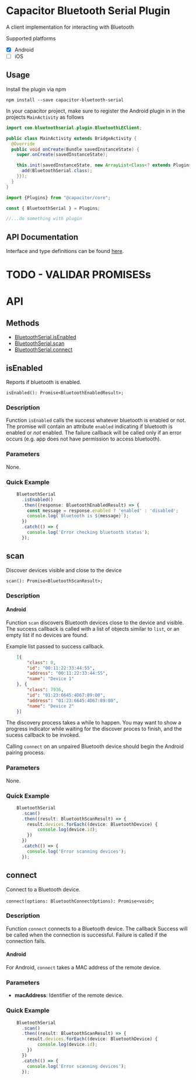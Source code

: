 # Capacitor Bluetooth Serial Plugin

A client implementation for interacting with Bluetooth

Supported platforms

- [x] Android
- [ ] iOS

## Usage

Install the plugin via npm
```
npm install --save capacitor-bluetooth-serial
```

In your capacitor project, make sure to register the Android plugin in
in the projects `MainActivity` as follows

```java
import com.bluetoothserial.plugin.BluetoothLEClient;

public class MainActivity extends BridgeActivity {
  @Override
  public void onCreate(Bundle savedInstanceState) {
    super.onCreate(savedInstanceState);

    this.init(savedInstanceState, new ArrayList<Class<? extends Plugin>>() {{
      add(BluetoothSerial.class);
    }});
  }
}
```



```typescript
import {Plugins} from "@capacitor/core";

const { BluetoothSerial } = Plugins;

//...do something with plugin

```

## API Documentation

Interface and type definitions can be found [here](./src/definitions.ts).

# TODO - VALIDAR PROMISESs

# API

## Methods

- [BluetoothSerial.isEnabled](#isenabled)
- [BluetoothSerial.scan](#scan)
- [BluetoothSerial.connect](#connect)

## isEnabled

Reports if bluetooth is enabled.

  `isEnabled(): Promise<BluetoothEnabledResult>;`

### Description

Function `isEnabled` calls the success whatever bluetooth is enabled or not. The promise will contain an attribute `enabled` indicating if bluetooth is enabled or *not* enabled. The failure callback will be called only if an error occurs (e.g. app does not have permission to access bluetooth).

### Parameters

None.

### Quick Example

```typescript
    BluetoothSerial
      .isEnabled()
      .then((response: BluetoothEnabledResult) => {
        const message = response.enabled ? 'enabled' : 'disabled';
        console.log(`Bluetooth is ${message}`);
      })
      .catch(() => {
        console.log('Error checking bluetooth status');
      });
```

## scan

Discover devices visible and close to the device

  `scan(): Promise<BluetoothScanResult>;`

### Description

#### Android

Function `scan` discovers Bluetooth devices close to the device and visible. The success callback is called with a list of objects similar to `list`, or an empty list if no devices are found.

Example list passed to success callback.

```json
    [{
        "class": 0,
        "id": "00:11:22:33:44:55",
        "address": "00:11:22:33:44:55",
        "name": "Device 1"
    }, {
        "class": 7936,
        "id": "01:23:6645:4D67:89:00",
        "address": "01:23:6645:4D67:89:00",
        "name": "Device 2"
    }]
```

The discovery process takes a while to happen.
You may want to show a progress indicator while waiting for the discover proces to finish, and the sucess callback to be invoked.

Calling `connect` on an unpaired Bluetooth device should begin the Android pairing process.

### Parameters

None.

### Quick Example

```typescript
    BluetoothSerial
      .scan()
      .then((result: BluetoothScanResult) => {
        result.devices.forEach((device: BluetoothDevice) {
            console.log(device.id);
        })
      })
      .catch(() => {
        console.log('Error scanning devices');
      });
```

## connect

Connect to a Bluetooth device.

  `connect(options: BluetoothConnectOptions): Promise<void>`;

### Description

Function `connect` connects to a Bluetooth device.  The callback Success will be called when the connection is successful.  Failure is called if the connection fails.

#### Android
For Android, `connect` takes a MAC address of the remote device.

### Parameters

- __macAddress__: Identifier of the remote device.

### Quick Example

```typescript
    BluetoothSerial
      .scan()
      .then((result: BluetoothScanResult) => {
        result.devices.forEach((device: BluetoothDevice) {
            console.log(device.id);
        })
      })
      .catch(() => {
        console.log('Error scanning devices');
      });
```